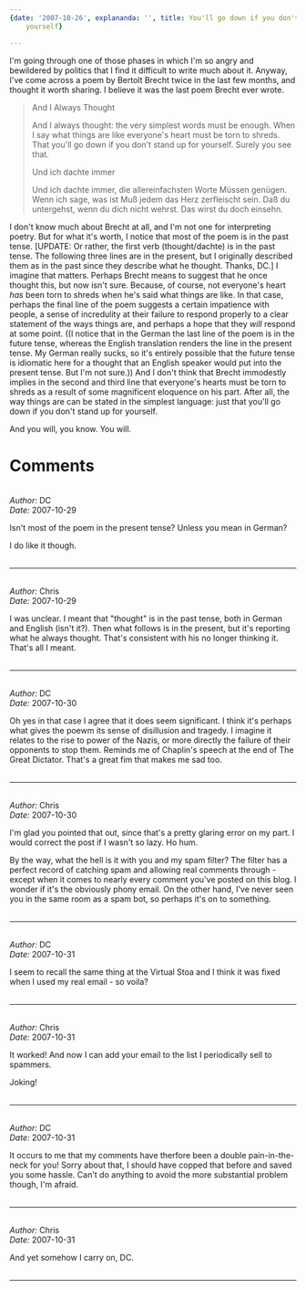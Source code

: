 ```yaml
---
{date: '2007-10-26', explananda: '', title: You'll go down if you don't stand up for
	yourself}

---
```

I'm going through one of those phases in which I'm so angry and bewildered by politics that I find it difficult to write much about it.  Anyway, I've come across a poem by Bertolt Brecht twice in the last few months, and thought it worth sharing.  I believe it was the last poem Brecht ever wrote. <blockquote>And I Always Thought

And I always thought: the very simplest words
must be enough. When I say what things are like
everyone's heart must be torn to shreds.
That you'll go down if you don't stand up for yourself.
Surely you see that.

Und ich dachte immer

Und ich dachte immer, die allereinfachsten Worte
Müssen genügen. Wenn ich sage, was ist
Muß jedem das Herz zerfleischt sein.
Daß du untergehst, wenn du dich nicht wehrst.
Das wirst du doch einsehn.</blockquote>I don't know much about Brecht at all, and I'm not one for interpreting poetry.  But for what it's worth, I notice that most of the poem is in the past tense.  [UPDATE: Or rather, the first verb (thought/dachte) is in the past tense.  The following three lines are in the present, but I originally described them as in the past since they describe what he thought.  Thanks, DC.]  I imagine that matters.  Perhaps Brecht means to suggest that he once thought this, but now isn't sure.  Because, of course, not everyone's heart <em>has</em> been torn to shreds when he's said what things are like.  In that case, perhaps the final line of the poem suggests a certain impatience with people, a sense of incredulity at their failure to respond properly to a clear statement of the ways things are, and perhaps a hope that they <em>will</em> respond at some point.  ((I notice that in the German the last line of the poem is in the future tense, whereas the English translation renders the line in the present tense.  My German really sucks, so it's entirely possible that the future tense is idiomatic here for a thought that an English speaker would put into the present tense.  But I'm not sure.))  And I don't think that Brecht immodestly implies in the second and third line that everyone's hearts must be torn to shreds as a result of some magnificent eloquence on his part.  After all, the way things are can be stated in the simplest language: just that you'll go down if you don't stand up for yourself.

And you will, you know.  You will.


<h1>Comments</h1>


<br/>
<em>Author:</em> DC
<br/><em>Date:</em> 2007-10-29

Isn't most of the poem in the present tense? Unless you mean in German?

I do like it though.
<br/>
<br/>

*******************************************************************************



<br/>
<em>Author:</em> Chris
<br/><em>Date:</em> 2007-10-29

I was unclear.  I meant that "thought" is in the past tense, both in German and English (isn't it?).  Then what follows is in the present, but it's reporting what he always thought.  That's consistent with his no longer thinking it.  That's all I meant.
<br/>
<br/>

*******************************************************************************



<br/>
<em>Author:</em> DC
<br/><em>Date:</em> 2007-10-30

Oh yes in that case I agree that it does seem significant. I think it's perhaps what gives the poewm its sense of disillusion and tragedy. I imagine it relates to the rise to power of the Nazis, or more directly the failure of their opponents to stop them. Reminds me of Chaplin's speech at the end of The Great Dictator. That's a great fim that makes me sad too.
<br/>
<br/>

*******************************************************************************



<br/>
<em>Author:</em> Chris
<br/><em>Date:</em> 2007-10-30

I'm glad you pointed that out, since that's a pretty glaring error on my part.  I would correct the post if I wasn't so lazy.  Ho hum.

By the way, what the hell is it with you and my spam filter?  The filter has a perfect record of catching spam and allowing real comments through - except when it comes to nearly every comment you've posted on this blog.  I wonder if it's the obviously phony email.  On the other hand, I've never seen you in the same room as a spam bot, so perhaps it's on to something.
<br/>
<br/>

*******************************************************************************



<br/>
<em>Author:</em> DC
<br/><em>Date:</em> 2007-10-31

I seem to recall the same thing at the Virtual Stoa and I think it was fixed when I used my real email - so voila?
<br/>
<br/>

*******************************************************************************



<br/>
<em>Author:</em> Chris
<br/><em>Date:</em> 2007-10-31

It worked!  And now I can add your email to the list I periodically sell to spammers.

Joking!
<br/>
<br/>

*******************************************************************************



<br/>
<em>Author:</em> DC
<br/><em>Date:</em> 2007-10-31

It occurs to me that my comments have therfore been a double pain-in-the-neck for you! Sorry about that, I should have copped that before and saved you some hassle. Can't do anything to avoid the more substantial problem though, I'm afraid.
<br/>
<br/>

*******************************************************************************



<br/>
<em>Author:</em> Chris
<br/><em>Date:</em> 2007-10-31

And yet somehow I carry on, DC.
<br/>
<br/>

*******************************************************************************
